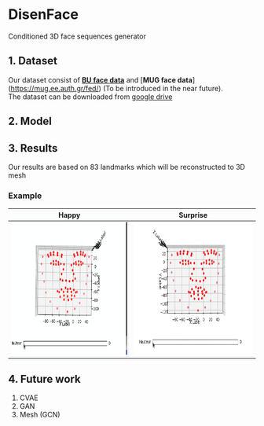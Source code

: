 # DisenFace
Conditioned 3D face sequences generator

## 1. Dataset
Our dataset consist of [**BU face data**](http://www.cs.binghamton.edu/~lijun/Research/3DFE/3DFE_Analysis.html) and [**MUG face data**] (https://mug.ee.auth.gr/fed/)  (To be introduced in the near future).<br>
  The dataset can be downloaded from [google drive](https://drive.google.com/drive/folders/1d8rlqXgbfDQxcOKvSIssm56jWUVz6oIe?usp=sharing)

## 2. Model
## 3. Results
Our results are based on 83 landmarks which will be reconstructed to 3D mesh
### Example           
| Happy  | Surprise |  
| ------------- | ------------- | 
| <img  src="Results/happy.gif" height="270" /> | <img src="Results/surprise.gif" height="270" /> |           
                                              
## 4. Future work
1. CVAE
2. GAN
3. Mesh (GCN)
